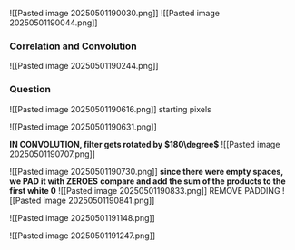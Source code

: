 ![[Pasted image 20250501190030.png]]
![[Pasted image 20250501190044.png]]

### Correlation and Convolution
![[Pasted image 20250501190244.png]]

### Question
![[Pasted image 20250501190616.png]]
starting pixels

![[Pasted image 20250501190631.png]]

**IN CONVOLUTION, filter gets rotated by $180\degree$** 
![[Pasted image 20250501190707.png]]

![[Pasted image 20250501190730.png]]
**since there were empty spaces, we PAD it with ZEROES** 
**compare and add the sum of the products to the first white 0**
![[Pasted image 20250501190833.png]]
REMOVE PADDING
![[Pasted image 20250501190841.png]]


![[Pasted image 20250501191148.png]]

![[Pasted image 20250501191247.png]]

